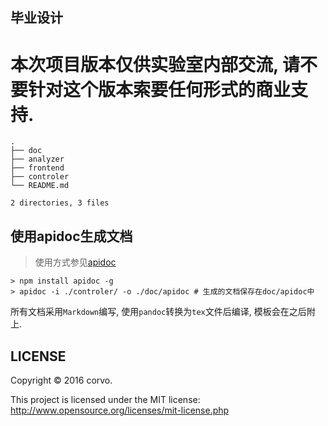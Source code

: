 ## 毕业设计


# 本次项目版本仅供实验室内部交流, 请不要针对这个版本索要任何形式的商业支持.


```
.
├── doc
├── analyzer
├── frontend
├── controler
└── README.md

2 directories, 3 files
```

## 使用apidoc生成文档

> 使用方式参见[apidoc](http://apidocjs.com)

```
> npm install apidoc -g
> apidoc -i ./controler/ -o ./doc/apidoc # 生成的文档保存在doc/apidoc中
```


所有文档采用`Markdown`编写, 使用`pandoc`转换为`tex`文件后编译, 模板会在之后附上.

## LICENSE

Copyright © 2016 corvo.

This project is licensed under the MIT license: http://www.opensource.org/licenses/mit-license.php
